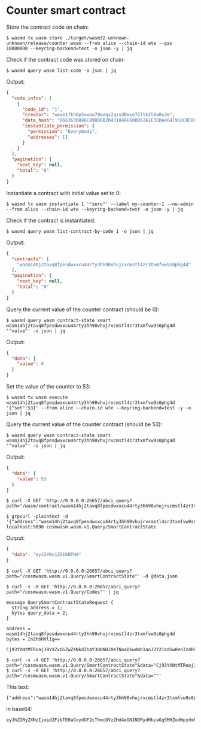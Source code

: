 # Counter smart contract

Store the contract code on chain:

```shell
$ wasmd tx wasm store ./target/wasm32-unknown-unknown/release/counter.wasm --from alice --chain-id wte --gas 10000000 --keyring-backend=test -o json -y | jq
```

Check if the contract code was stored on chain:

```shell
$ wasmd query wasm list-code -o json | jq
```

Output:

```json
{
  "code_infos": [
    {
      "code_id": "1",
      "creator": "wasm1fkh6p5vwau79mzqs2qssd0wse72ltk2l8a0u3m",
      "data_hash": "D663636B86C09DD6B2D431846E600D62A1E3EDA4641918C8C8E261FB2600D74C",
      "instantiate_permission": {
        "permission": "Everybody",
        "addresses": []
      }
    }
  ],
  "pagination": {
    "next_key": null,
    "total": "0"
  }
}
```

Instantiate a contract with initial value set to 0: 

```shell
$ wasmd tx wasm instantiate 1 '"zero"' --label my-counter-1 --no-admin --from alice --chain-id wte --keyring-backend=test -o json -y | jq
```

Check if the contract is instantiated:
 
```shell
$ wasmd query wasm list-contract-by-code 1 -o json | jq
```

Output:

```json
{
  "contracts": [
    "wasm14hj2tavq8fpesdwxxcu44rty3hh90vhujrvcmstl4zr3txmfvw9s0phg4d"
  ],
  "pagination": {
    "next_key": null,
    "total": "0"
  }
}
```

Query the current value of the counter contract (should be 0):

```shell
$ wasmd query wasm contract-state smart wasm14hj2tavq8fpesdwxxcu44rty3hh90vhujrvcmstl4zr3txmfvw9s0phg4d '"value"' -o json | jq
```

Output:

```json
{
  "data": {
    "value": 0
  }
}
```

Set the value of the counter to 53:

```shell
$ wasmd tx wasm execute wasm14hj2tavq8fpesdwxxcu44rty3hh90vhujrvcmstl4zr3txmfvw9s0phg4d '{"set":53}' --from alice --chain-id wte --keyring-backend=test -y -o json | jq
```

Query the current value of the counter contract (should be 53):

```shell
$ wasmd query wasm contract-state smart wasm14hj2tavq8fpesdwxxcu44rty3hh90vhujrvcmstl4zr3txmfvw9s0phg4d '"value"' -o json | jq
```

Output:

```json
{
  "data": {
    "value": 53
  }
}
```

```shell
$ curl -X GET 'http://0.0.0.0:26657/abci_query?path="/wasm/contract/wasm14hj2tavq8fpesdwxxcu44rty3hh90vhujrvcmstl4zr3txmfvw9s0phg4d"&data=xxxx'
```

```shell
$ grpcurl -plaintext -d '{"address":"wasm14hj2tavq8fpesdwxxcu44rty3hh90vhujrvcmstl4zr3txmfvw9s0phg4d","query_data":"InZhbHVlIg=="}' localhost:9090 cosmwasm.wasm.v1.Query/SmartContractState
```

Output:

```json
{
  "data": "eyJ2YWx1ZSI6NTN9"
}
```

```shell
$ curl -X GET 'http://0.0.0.0:26657/abci_query?path="/cosmwasm.wasm.v1.Query/SmartContractState"' -d @data.json
```

```shell
$ curl -s -X GET 'http://0.0.0.0:26657/abci_query?path="/cosmwasm.wasm.v1.Query/Codes"' | jq
```

```
message QuerySmartContractStateRequest {
  string address = 1;
  bytes query_data = 2;
}
```

```text
address = wasm14hj2tavq8fpesdwxxcu44rty3hh90vhujrvcmstl4zr3txmfvw9s0phg4d
bytes = InZhbHVlIg==
```

```text
Cj93YXNtMTRoajJ0YXZxOGZwZXNkd3h4Y3U0NHJ0eTNoaDkwdmh1anJ2Y21zdGw0enIzdHhtZnZ3OXMwcGhnNGQSDEluWmhiSFZsSWc9PQ==
```

```text
$ curl -s -X GET 'http://0.0.0.0:26657/abci_query?path="/cosmwasm.wasm.v1.Query/SmartContractState"&data="Cj93YXNtMTRoajJ0YXZxOGZwZXNkd3h4Y3U0NHJ0eTNoaDkwdmh1anJ2Y21zdGw0enIzdHhtZnZ3OXMwcGhnNGQSByJ2YWx1ZSI="'
$ curl -s -X GET 'http://0.0.0.0:26657/abci_query?path="/cosmwasm.wasm.v1.Query/SmartContractState"&data=""'
```

This text:
```text
{"address":"wasm14hj2tavq8fpesdwxxcu44rty3hh90vhujrvcmstl4zr3txmfvw9s0phg4d","query_data":"InZhbHVlIg=="}
```

in base64:
```text
eyJhZGRyZXNzIjoid2FzbTE0aGoydGF2cThmcGVzZHd4eGN1NDRydHkzaGg5MHZodWpydmNtc3RsNHpyM3R4bWZ2dzlzMHBoZzRkIiwicXVlcnlfZGF0YSI6IkluWmhiSFZsSWc9PSJ9
```

